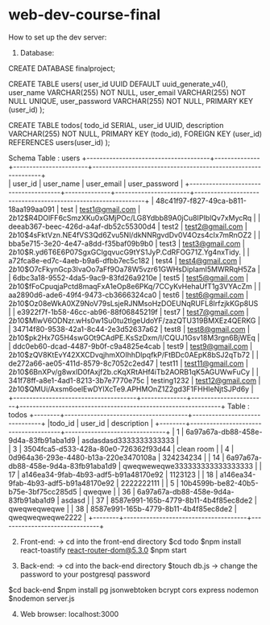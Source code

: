 # web-dev-course-final

How to set up the dev server:

1. Database:

CREATE DATABASE finalproject;

CREATE TABLE users(
  user_id UUID DEFAULT uuid_generate_v4(),
  user_name VARCHAR(255) NOT NULL,
  user_email VARCHAR(255) NOT NULL UNIQUE,
  user_password VARCHAR(255) NOT NULL,
  PRIMARY KEY (user_id)
);

CREATE TABLE todos(
  todo_id SERIAL,
  user_id UUID,
  description VARCHAR(255) NOT NULL,
  PRIMARY KEY (todo_id),
  FOREIGN KEY (user_id) REFERENCES users(user_id)
);

Schema 
Table : users
+--------------------------------------+--------------+-----------------------+--------------------------------------------------------------+	 
|                user_id               |  user_name   |      user_email       |                        user_password                         |
+--------------------------------------+--------------+-----------------------+--------------------------------------------------------------+
| 48c41f97-f827-49ca-b811-18aa199aa091 | test         | test1@gmail.com       | $2b$12$R4DOlFF6cSmzXKu0xGMjPOc/LG8Ydbb89A0jCu8IPIblQv7xMycRq |
| deeab367-beec-426d-a4af-db52c55300d4 | test2        | test2@gmail.com       | $2b$10$4sFktVzn.NE4fVS3Qd6Zvu5Nl/dkNNRgvdDv0V4Ozs4cIx7mRnOZ2 |
| bba5e715-3e20-4e47-a8dd-f35baf09b9b0 | test3        | test3@gmail.com       | $2b$10$R.yd6T6E6P07SgxGClgqvucG9tYS1JyP.CdRFOG71Z.Yg4nxTidy. |
| a72fca8e-ed7c-4aeb-b9a6-dfbb7ec5c182 | test4        | test4@gmail.com       | $2b$10$O7cFkynGcp3IvaOo7aFf9Oa78W5vzr61GWHsDipIamI5MWRRqH5Za |
| 6dbc3a18-9552-4da5-9ac9-83fd26a9210e | test5        | test5@gmail.com       | $2b$10$fFoCpuqjaPctd8maqFxA1eOp8e6PKq/7CCyKvHehaUfT1g3VYAcZm |
| aa2890d6-ade6-49f4-9473-cb3666324ca0 | test6        | test6@gmail.com       | $2b$10$Oz08eWkA0XZ9NoV79sLsjeRJNMsoHzDOEUNqRUFL8IrfzjkKGp8US |
| e3922f7f-1b58-46cc-ab96-88f06845219f | test7        | test7@gmail.com       | $2b$10$MlwV6ODNzr.wHs0w1Su0tu2tIgeUdoYF/zazQTU319BMXEz4QERKG |
| 34714f80-9538-42a1-8c44-2e3d52637a62 | test8        | test8@gmail.com       | $2b$10$pk2Hx7G5H4swGOt9CAdPE.KsSzDxm/I/CQUJ1Gsv18M3rgn6BjWEq |
| ddc0eb60-dcad-4487-9b0f-c9a4825e4cab | test9        | test9@gmail.com       | $2b$10$zQV8KtEvY42XXCDvqjhmXOIhhDlpqfkP/FtBDc0AEpK8bSJ2qTb72 |
| de272a66-ae05-411d-8579-8c7052c2ed47 | test11       | test11@gmail.com      | $2b$10$6BnXPv/g8wxID0fAxjf2b.cKqXRtAHf4iTb2AORB1qK5AGUWwFuCy |
| 341f78ff-a8e1-4ad1-8213-3b7e7770e75c | testing1232  | test12@gmail.com      | $2b$10$QMUi/Axsm6oelEwDYlXcTe9.APHMOnZ1Z2gd3F1FHHIeNjtSJPd6y |
+--------------------------------------+--------------+-----------------------+--------------------------------------------------------------+
Table : todos
+--------+--------------------------------------+-------------------------------+
|todo_id |               user_id                |          description		      |
+--------+--------------------------------------+-------------------------------+
|      1  | 6a97a67a-db88-458e-9d4a-83fb91aba1d9 | asdasdasd3333333333333	      |  
|      3 | 3504fca5-d533-428a-80e0-726362f93d44 | clean room			              |
|      4 | 0d964a36-293e-4480-b13a-220e3470108a | 324234234			                |
|     14 | 6a97a67a-db88-458e-9d4a-83fb91aba1d9 | qweqweweqwe333333333333333333	|
|     17 | a146ea34-9fab-4b93-adf5-b91a48170e92 | 1123123			                  |
|     18 | a146ea34-9fab-4b93-adf5-b91a48170e92 | 2222222111			              |
|      5 | 10b4599b-be82-40b5-b75e-3bf75cc285d5 | qweqwe			                  |
|     36 | 6a97a67a-db88-458e-9d4a-83fb91aba1d9 | asdasd			                  |
|     37 | 8587e991-165b-4779-8b11-4b4f85ec8de2 | qweqweqweqwe			            |
|     38 | 8587e991-165b-4779-8b11-4b4f85ec8de2 | qweqweqweqwe2222              |
+--------+--------------------------------------+-------------------------------+

2. Front-end:
-> cd into the front-end directory
$cd todo
$npm install react-toastify react-router-dom@5.3.0
$npm start

3. Back-end:
-> cd into the back-end directory
$touch db.js
-> change the password to your postgresql password

$cd back-end
$npm install pg jsonwebtoken bcrypt cors express nodemon
$nodemon server.js

4. Web browser:
localhost:3000


